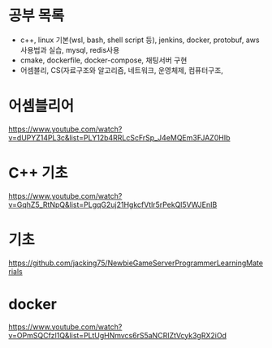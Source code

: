 # 공부 목록
- c++, linux 기본(wsl, bash, shell script 등), jenkins, docker, protobuf, aws사용법과 실습, mysql, redis사용
- cmake, dockerfile, docker-compose, 채팅서버 구현
- 어셈블리, CS(자료구조와 알고리즘, 네트워크, 운영체제, 컴퓨터구조, 

# 어셈블리어

https://www.youtube.com/watch?v=dUPYZ14PL3c&list=PLY12b4RRLcScFrSp_J4eMQEm3FJAZ0HIb

# C++ 기초

https://www.youtube.com/watch?v=GqhZ5_RtNpQ&list=PLgqG2uj21HgkcfVtlr5rPekQl5VWJEnIB

# 기초

https://github.com/jacking75/NewbieGameServerProgrammerLearningMaterials

# docker

https://www.youtube.com/watch?v=OPmSQCfzl1Q&list=PLtUgHNmvcs6rS5aNCRIZtVcyk3gRX2iOd

